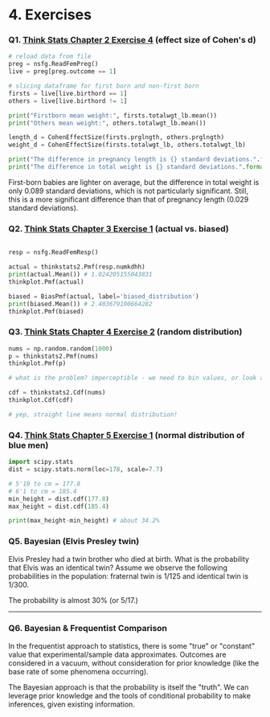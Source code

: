 
# <a name="section-d"></a>4.  Exercises

### Q1. [Think Stats Chapter 2 Exercise 4](statistics/2-4-cohens_d.md) (effect size of Cohen's d)  

```python
# reload data from file
preg = nsfg.ReadFemPreg()
live = preg[preg.outcome == 1]

# slicing dataframe for first born and non-first born
firsts = live[live.birthord == 1]
others = live[live.birthord != 1]

print("Firstborn mean weight:", firsts.totalwgt_lb.mean())
print("Others mean weight:", others.totalwgt_lb.mean())

length_d = CohenEffectSize(firsts.prglngth, others.prglngth)
weight_d = CohenEffectSize(firsts.totalwgt_lb, others.totalwgt_lb)

print("The difference in pregnancy length is {} standard deviations.".format(length_d))
print("The difference in total weight is {} standard deviations.".format(weight_d))
```

First-born babies are lighter on average, but the difference in total weight is only 0.089 standard deviations, which is not particularly significant. Still, this is a more significant difference than that of pregnancy length (0.029 standard deviations).

### Q2. [Think Stats Chapter 3 Exercise 1](statistics/3-1-actual_biased.md) (actual vs. biased)

```python

resp = nsfg.ReadFemResp()

actual = thinkstats2.Pmf(resp.numkdhh)
print(actual.Mean()) # 1.024205155043831
thinkplot.Pmf(actual)

biased = BiasPmf(actual, label='biased_distribution')
print(biased.Mean()) # 2.403679100664282
thinkplot.Pmf(biased)
```


### Q3. [Think Stats Chapter 4 Exercise 2](statistics/4-2-random_dist.md) (random distribution)  

```python
nums = np.random.random(1000)
p = thinkstats2.Pmf(nums)
thinkplot.Pmf(p)

# what is the problem? imperceptible - we need to bin values, or look at CDF

cdf = thinkstats2.Cdf(nums)
thinkplot.Cdf(cdf)

# yep, straight line means normal distribution!
```

### Q4. [Think Stats Chapter 5 Exercise 1](statistics/5-1-blue_men.md) (normal distribution of blue men)

```python
import scipy.stats
dist = scipy.stats.norm(loc=178, scale=7.7)

# 5'10 to cm = 177.8
# 6'1 to cm = 185.4
min_height = dist.cdf(177.8) 
max_height = dist.cdf(185.4)

print(max_height-min_height) # about 34.2%
```

### Q5. Bayesian (Elvis Presley twin) 

Elvis Presley had a twin brother who died at birth.  What is the probability that Elvis was an identical twin? Assume we observe the following probabilities in the population: fraternal twin is 1/125 and identical twin is 1/300.  

The probability is almost 30% (or 5/17.)

---

### Q6. Bayesian &amp; Frequentist Comparison  

In the frequentist approach to statistics, there is some "true" or "constant" value that experimental/sample data approximates. Outcomes are considered in a vacuum, without consideration for prior knowledge (like the base rate of some phenomena occurring).

The Bayesian approach is that the probability is itself the "truth". We can leverage prior knowledge and the tools of conditional probability to make inferences, given existing information.
